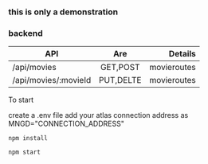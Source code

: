 ### this is only a demonstration
### backend


| API                  |      Are      |  Details    |
|----------------------|:-------------:|------------:|
| /api/movies          |  GET,POST     | movieroutes |
| /api/movies/:movieId |  PUT,DELTE    | movieroutes |

To start

create a .env file
add your atlas connection address
as MNGD="CONNECTION_ADDRESS"

```
npm install
```
```
npm start
```
